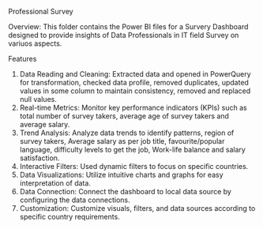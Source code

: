 Professional Survey

Overview:
This folder contains the Power BI files for a Survery Dashboard designed to provide insights of Data Professionals in IT field Survey on variuos aspects.

Features
1. Data Reading and Cleaning: Extracted data and opened in PowerQuery for transformation, checked data profile, removed duplicates, updated values in some column to maintain consistency, removed and replaced null values.
2. Real-time Metrics: Monitor key performance indicators (KPIs) such as total number of survey takers, average age of survey takers and average salary.
3. Trend Analysis: Analyze data trends to identify patterns, region of survey takers, Average salary as per job title, favourite/popular language, difficulty levels to get the job, Work-life balance and salary satisfaction.
4. Interactive Filters: Used dynamic filters to focus on specific countries.
5. Data Visualizations: Utilize intuitive charts and graphs for easy interpretation of data.
6. Data Connection: Connect the dashboard to local data source by configuring the data connections.
7. Customization: Customize visuals, filters, and data sources according to specific country requirements.
